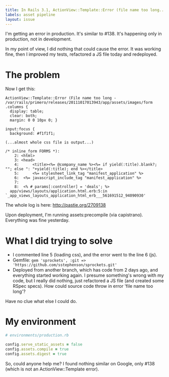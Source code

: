 ```yaml
---
title: In Rails 3.1, ActionView::Template::Error (file name too long...)
labels: asset pipeline
layout: issue
---
```


I'm getting an error in production. It's similar to #138. It's happening only in production, not in development.

In my point of view, I did nothing that could cause the error. It was working fine, then I improved my tests, refactored a JS file today and redeployed.
# The problem

 Now I get this:

```
ActionView::Template::Error (File name too long - /var/rails/primero/releases/20111017013943/app/assets/images/form .columns {
  display: table;
  clear: both;
  margin: 0 0 10px 0; }

input:focus {
  background: #f1f1f1;

(...almost whole css file is output...)

/* inline_form FORMS *):
    2: <html>
    3: <head>
    4:      <title><%= @company_name %><%= if yield(:title).blank?; ""; else ": "+yield(:title); end %></title>
    5:      <%= stylesheet_link_tag "manifest_application" %>
    6:  <%= javascript_include_tag "manifest_application" %>
    7:  
    8:  <% # params[:controller] = 'deals'; %>
  app/views/layouts/application.html.erb:5:in `_app_views_layouts_application_html_erb___561691512_94090930'
```

The whole log is here: http://pastie.org/2709138

Upon deployment, I'm running assets:precompile (via capistrano). Everything was fine yesterday.
# What I did trying to solve
- I commented line 5 (loading css), and the error went to the line 6 (js).
- Gemfile: `gem 'sprockets', :git => 'https://github.com/sstephenson/sprockets.git'`
- Deployed from another branch, which has code from 2 days ago, and everything started working again. I presume something's wrong with my code, but I really did nothing, just refactored a JS file (and created some RSpec specs). How could source code throw in error 'file name too long'?

Have no clue what else I could do.
# My environment

``` ruby
# environments/production.rb

config.serve_static_assets = false
config.assets.compile = true
config.assets.digest = true
```

So, could anyone help me? I found nothing similar on Google, only #138 (which is not an ActionView::Template error).

